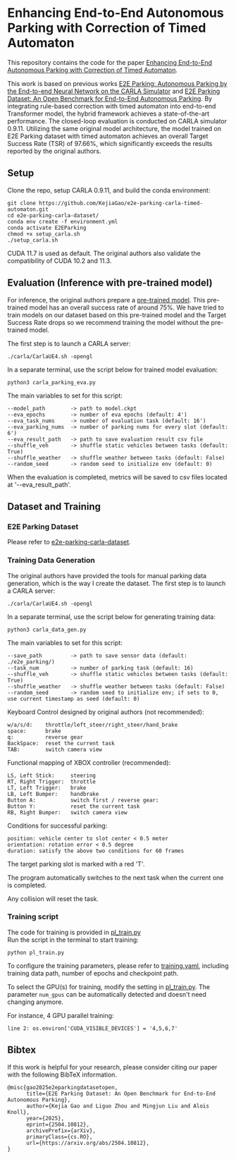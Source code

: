 # Enhancing End-to-End Autonomous Parking with Correction of Timed Automaton


This repository contains the code for the paper 
[Enhancing End-to-End Autonomous Parking with Correction of Timed Automaton](https://arxiv.org/abs/2504.10812).

This work is based on previous works [E2E Parking: Autonomous Parking by the End-to-end Neural Network on the CARLA Simulator](https://github.com/qintonguav/e2e-parking-carla) and [E2E Parking Dataset: An Open Benchmark for End-to-End Autonomous Parking](https://github.com/KejiaGao/e2e-parking-carla-dataset). By integrating rule-based correction with timed automaton into end-to-end Transformer model, the hybrid framework achieves a state-of-the-art performance. The closed-loop evaluation is conducted on CARLA simulator 0.9.11. Utilizing the same original model architecture, the model trained on E2E Parking dataset with timed automaton achieves an overall Target Success Rate (TSR) of 97.66%, which significantly exceeds the results reported by the original authors.


## Setup

Clone the repo, setup CARLA 0.9.11, and build the conda environment:

```Shell
git clone https://github.com/KejiaGao/e2e-parking-carla-timed-automaton.git
cd e2e-parking-carla-dataset/
conda env create -f environment.yml
conda activate E2EParking
chmod +x setup_carla.sh
./setup_carla.sh
```
CUDA 11.7 is used as default. The original authors also validate the compatibility of CUDA 10.2 and 11.3.

## Evaluation (Inference with pre-trained model)
For inference, the original authors prepare a [pre-trained model](https://drive.google.com/file/d/1XOlzBAb9W91R6WOB-srgdY8AZH3fXlML/view?usp=sharing). This pre-trained model has an overall success rate of around 75%. We have tried to train models on our dataset based on this pre-trained model and the Target Success Rate drops so we recommend training the model without the pre-trained model.


The first step is to launch a CARLA server:

```Shell
./carla/CarlaUE4.sh -opengl
```

In a separate terminal, use the script below for trained model evaluation:
```Shell
python3 carla_parking_eva.py
```

The main variables to set for this script:
```
--model_path        -> path to model.ckpt
--eva_epochs        -> number of eva epochs (default: 4')
--eva_task_nums     -> number of evaluation task (default: 16')
--eva_parking_nums  -> number of parking nums for every slot (default: 6')
--eva_result_path   -> path to save evaluation result csv file
--shuffle_veh       -> shuffle static vehicles between tasks (default: True)
--shuffle_weather   -> shuffle weather between tasks (default: False)
--random_seed       -> random seed to initialize env (default: 0)
```
When the evaluation is completed, metrics will be saved to csv files located at '--eva_result_path'.

## Dataset and Training
### E2E Parking Dataset
Please refer to [e2e-parking-carla-dataset](https://github.com/KejiaGao/e2e-parking-carla-dataset).

### Training Data Generation
The original authors have provided the tools for manual parking data generation, which is the way I create the dataset. 
The first step is to launch a CARLA server:

```Shell
./carla/CarlaUE4.sh -opengl
```

In a separate terminal, use the script below for generating training data:
```Shell
python3 carla_data_gen.py
```

The main variables to set for this script:
```
--save_path         -> path to save sensor data (default: ./e2e_parking/)
--task_num          -> number of parking task (default: 16)
--shuffle_veh       -> shuffle static vehicles between tasks (default: True)
--shuffle_weather   -> shuffle weather between tasks (default: False)
--random_seed       -> random seed to initialize env; if sets to 0, use current timestamp as seed (default: 0)
```

Keyboard Control designed by original authors (not recommended):
```
w/a/s/d:    throttle/left_steer/right_steer/hand_brake
space:      brake
q:          reverse gear
BackSpace:  reset the current task
TAB:        switch camera view
```

Functional mapping of XBOX controller (recommended):
```
LS, Left Stick:     steering
RT, Right Trigger:  throttle
LT, Left Trigger:   brake
LB, Left Bumper:    handbrake
Button A:           switch first / reverse gear:
Button Y:           reset the current task
RB, Right Bumper:   switch camera view
```

Conditions for successful parking:
```
position: vehicle center to slot center < 0.5 meter
orientation: rotation error < 0.5 degree
duration: satisfy the above two conditions for 60 frames
```
The target parking slot is marked with a red 'T'. 

The program automatically switches to the next task when the current one is completed.

Any collision will reset the task.

### Training script

The code for training is provided in [pl_train.py](./pl_train.py) \
Run the script in the terminal to start training:
```Shell
python pl_train.py 
```
To configure the training parameters, please refer to [training.yaml](./config/training.yaml), including training data path, number of epochs and checkpoint path.

To select the GPU(s) for training, modify the setting in [pl_train.py](./pl_train.py). The parameter ```num_gpus``` can be automatically detected and doesn't need changing anymore.

For instance, 4 GPU parallel training:
```
line 2: os.environ['CUDA_VISIBLE_DEVICES'] = '4,5,6,7'
```



## Bibtex
If this work is helpful for your research, please consider citing our paper with the following BibTeX information.

```
@misc{gao2025e2eparkingdatasetopen,
      title={E2E Parking Dataset: An Open Benchmark for End-to-End Autonomous Parking}, 
      author={Kejia Gao and Liguo Zhou and Mingjun Liu and Alois Knoll},
      year={2025},
      eprint={2504.10812},
      archivePrefix={arXiv},
      primaryClass={cs.RO},
      url={https://arxiv.org/abs/2504.10812}, 
}
```
